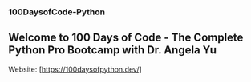 ### 100DaysofCode-Python

## Welcome to 100 Days of Code - The Complete Python Pro Bootcamp with Dr. Angela Yu

Website: [https://100daysofpython.dev/]
